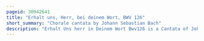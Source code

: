 ```yaml
---
pageid: 30942641
title: "Erhalt uns, Herr, bei deinem Wort, BWV 126"
short_summary: "Chorale cantata by Johann Sebastian Bach"
description: "Erhalt Uns herr in Deinem Wort Bwv126 is a Cantata of Johann sebastian Bach for a Lutheran Church. He composed the Chorale Cantata for the sunday Sexagesimae at Leipzig in 1725 the second Sunday before Lent and then performed it on 4 february 1725. It is based on the Hymn Erhalt uns Herr Bei Deinem Wort published by Martin Luther in 1542. The Hymn Text at Bach's Time also included two Stanzas by Justus Jonas and Luther's 'Verleih uns Frieden Gnädiglich'."
---
```

